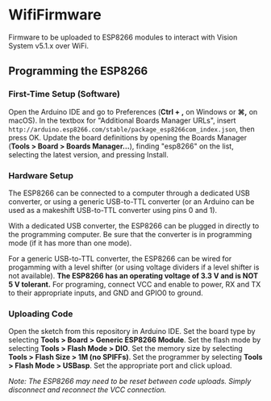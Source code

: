 # WifiFirmware

Firmware to be uploaded to ESP8266 modules to interact with Vision System v5.1.x over WiFi.

## Programming the ESP8266

### First-Time Setup (Software)

Open the Arduino IDE and go to Preferences (**Ctrl + ,** on Windows or **⌘,** on macOS). In the textbox for "Additional Boards Manager URLs", insert `http://arduino.esp8266.com/stable/package_esp8266com_index.json`, then press OK. Update the board definitions by opening the Boards Manager (**Tools > Board > Boards Manager...**), finding "esp8266" on the list, selecting the latest version, and pressing Install.

### Hardware Setup

The ESP8266 can be connected to a computer through a dedicated USB converter, or using a generic USB-to-TTL converter (or an Arduino can be used as a makeshift USB-to-TTL converter using pins 0 and 1).

With a dedicated USB converter, the ESP8266 can be plugged in directly to the programming computer. Be sure that the converter is in programming mode (if it has more than one mode).

For a generic USB-to-TTL converter, the ESP8266 can be wired for progamming with a level shifter (or using voltage dividers if a level shifter is not available). **The ESP8266 has an operating voltage of 3.3 V and is NOT 5 V tolerant.** For programing, connect VCC and enable to power, RX and TX to their appropriate inputs, and GND and GPIO0 to ground.

### Uploading Code

Open the sketch from this repository in Arduino IDE. Set the board type by selecting **Tools > Board > Generic ESP8266 Module**. Set the flash mode by selecting **Tools > Flash Mode > DIO**. Set the memory size by selecting **Tools > Flash Size > 1M (no SPIFFs)**. Set the programmer by selecting **Tools > Flash Mode > USBasp**. Set the appropriate port and click upload.

_Note: The ESP8266 may need to be reset between code uploads. Simply disconnect and reconnect the VCC connection._
